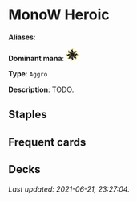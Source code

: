 # MonoW Heroic

**Aliases**: 

**Dominant mana**: <img src="../resources/images/mana/W.png" width="25"/>

**Type**: `Aggro`

**Description**: TODO.

## **Staples**



## **Frequent cards**



## **Decks**



*Last updated: 2021-06-21, 23:27:04.*
